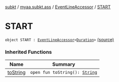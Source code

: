 [subkt](../../index.md) / [myaa.subkt.ass](../index.md) / [EventLineAccessor](index.md) / [START](./-s-t-a-r-t.md)

# START

`object START : `[`EventLineAccessor`](index.md)`<`[`Duration`](https://docs.oracle.com/javase/9/docs/api/java/time/Duration.html)`>` [(source)](https://github.com/Myaamori/SubKt/blob/0.1.10/src/main/kotlin/myaa/subkt/ass/parser.kt#L432)

### Inherited Functions

| Name | Summary |
|---|---|
| [toString](to-string.md) | `open fun toString(): `[`String`](https://kotlinlang.org/api/latest/jvm/stdlib/kotlin/-string/index.html) |
